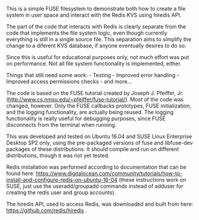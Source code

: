 This is a simple FUSE filesystem to demonstrate both how to create a file system in user space and interact with the Redis KVS using hiredis API.

The part of the code that interacts with Redis is clearly separate from the code that implements the file system logic, even though currently everything is still in a single source file. This separation aims to simplify the change to a diferent KVS database, if anyone eventually desires to do so.

Since this is useful for educational purposes only, not much effort was put on performance. Not all file system functionality is implemented, either.

Things that still need some work:
        - Testing
        - Improved error handling
        - Improved access permissions checks
        - and more...

The code is based on the FUSE tutorial created by Joseph J. Pfeiffer, Jr. (http://www.cs.nmsu.edu/~pfeiffer/fuse-tutorial/). Most of the code was changed, however. Only the FUSE callbacks prototypes, FUSE initialization, and the logging functionality, are actually being reused. The logging functionality is really useful for debugging purposes, since FUSE disconnects from the terminal when running.

This was developed and tested on Ubuntu 16.04 and SUSE Linux Enterprise Desktop SP2 only, using the pre-packaged versions of fuse and libfuse-dev packages of these distributions. It should compile and run on different distributions, though it was not yet tested.

Redis installation was performed according to documentation that can be found here: https://www.digitalocean.com/community/tutorials/how-to-install-and-configure-redis-on-ubuntu-16-04 (these instructions work on SUSE, just use the useradd/groupadd commands instead of adduser for creating the redis user and group accounts).

The hiredis API, used to access Redis, was downloaded and built from here: https://github.com/redis/hiredis .

